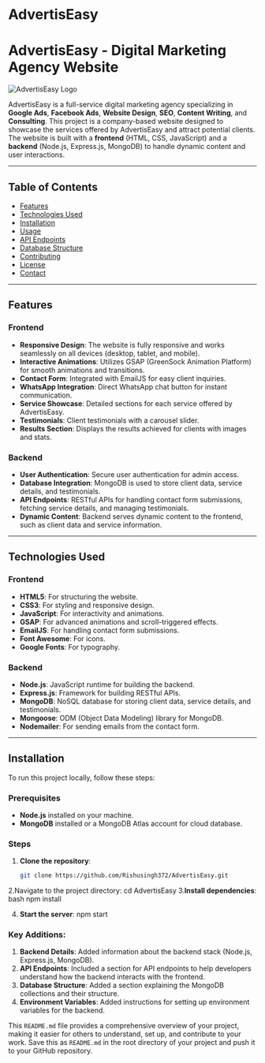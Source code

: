 # AdvertisEasy
# AdvertisEasy - Digital Marketing Agency Website

![AdvertisEasy Logo](./transparent_logo.png)

AdvertisEasy is a full-service digital marketing agency specializing in **Google Ads**, **Facebook Ads**, **Website Design**, **SEO**, **Content Writing**, and **Consulting**. This project is a company-based website designed to showcase the services offered by AdvertisEasy and attract potential clients. The website is built with a **frontend** (HTML, CSS, JavaScript) and a **backend** (Node.js, Express.js, MongoDB) to handle dynamic content and user interactions.

---

## Table of Contents

- [Features](#features)
- [Technologies Used](#technologies-used)
- [Installation](#installation)
- [Usage](#usage)
- [API Endpoints](#api-endpoints)
- [Database Structure](#database-structure)
- [Contributing](#contributing)
- [License](#license)
- [Contact](#contact)

---

## Features

### Frontend
- **Responsive Design**: The website is fully responsive and works seamlessly on all devices (desktop, tablet, and mobile).
- **Interactive Animations**: Utilizes GSAP (GreenSock Animation Platform) for smooth animations and transitions.
- **Contact Form**: Integrated with EmailJS for easy client inquiries.
- **WhatsApp Integration**: Direct WhatsApp chat button for instant communication.
- **Service Showcase**: Detailed sections for each service offered by AdvertisEasy.
- **Testimonials**: Client testimonials with a carousel slider.
- **Results Section**: Displays the results achieved for clients with images and stats.

### Backend
- **User Authentication**: Secure user authentication for admin access.
- **Database Integration**: MongoDB is used to store client data, service details, and testimonials.
- **API Endpoints**: RESTful APIs for handling contact form submissions, fetching service details, and managing testimonials.
- **Dynamic Content**: Backend serves dynamic content to the frontend, such as client data and service information.

---

## Technologies Used

### Frontend
- **HTML5**: For structuring the website.
- **CSS3**: For styling and responsive design.
- **JavaScript**: For interactivity and animations.
- **GSAP**: For advanced animations and scroll-triggered effects.
- **EmailJS**: For handling contact form submissions.
- **Font Awesome**: For icons.
- **Google Fonts**: For typography.

### Backend
- **Node.js**: JavaScript runtime for building the backend.
- **Express.js**: Framework for building RESTful APIs.
- **MongoDB**: NoSQL database for storing client data, service details, and testimonials.
- **Mongoose**: ODM (Object Data Modeling) library for MongoDB.
- **Nodemailer**: For sending emails from the contact form.

---

## Installation

To run this project locally, follow these steps:

### Prerequisites
- **Node.js** installed on your machine.
- **MongoDB** installed or a MongoDB Atlas account for cloud database.

### Steps

1. **Clone the repository**:
   ```bash
   git clone https://github.com/Rishusingh372/AdvertisEasy.git

2.Navigate to the project directory:
   cd AdvertisEasy
3.**Install dependencies**:
bash
    npm install

4. **Start the server**: 
   npm start





### Key Additions:
1. **Backend Details**: Added information about the backend stack (Node.js, Express.js, MongoDB).
2. **API Endpoints**: Included a section for API endpoints to help developers understand how the backend interacts with the frontend.
3. **Database Structure**: Added a section explaining the MongoDB collections and their structure.
4. **Environment Variables**: Added instructions for setting up environment variables for the backend.

This `README.md` file provides a comprehensive overview of your project, making it easier for others to understand, set up, and contribute to your work. Save this as `README.md` in the root directory of your project and push it to your GitHub repository.

